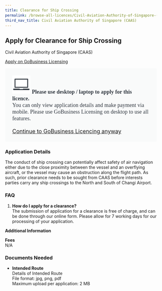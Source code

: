 ```yaml
---
title: Clearance for Ship Crossing
permalink: /browse-all-licences/Civil-Aviation-Authority-of-Singapore-(CAAS)/Clearance-for-Ship-Crossing
third_nav_title: Civil Aviation Authority of Singapore (CAAS)
---
```


## Apply for Clearance for Ship Crossing

Civil Aviation Authority of Singapore (CAAS)

<a class="btn" id = "desktopNotice" href="https://licence1.business.gov.sg/feportal/web/frontier/eAdvisor?redirection=true&selectedLicenceIds=286" target="_blank" rel="noopener">Apply on GoBusiness Licensing</a>
<div id = "mobileNotice" style="background: #F9FAFA; border-radius: 5px; width: auto; height: auto; padding: 24px 24px; font-size: 18px; color: #313840;">
<img src="/images/laptop.svg" alt="" style="height: 60px; width: 60px; margin-left: 0px;">
<span style="font-weight: bold; font-family: hknova-bold; font-size: 18px; ">Please use desktop / laptop to apply for this licence.</span><br>
<span style="font-family: hknova-regular;">You can only view application details and make payment via mobile. Please use GoBusiness Licensing on desktop to use all features.</span><br><br>
<a id="mobileNotice" href="https://licence1.business.gov.sg/feportal/web/frontier/eAdvisor?redirection=true&selectedLicenceIds=286" target="_blank" rel="noopener">Continue to GoBusiness Licencing anyway</a>
</div>

<H3>Application Details</H3>

<p>The conduct of ship crossing can potentially affect safety of air navigation either due to the close proximity between the vessel and an overflying aircraft, or the vessel may cause an obstruction along the flight path. As such, prior clearance needs to be sought from CAAS before interests parties carry any ship crossings to the North and South of Changi Airport.</p>
 <h3>FAQ</h3>
 <ol>
 <li><Strong>How do I apply for a clearance?</Strong><BR>
 The submission of application for a clearance is free of charge, and can be done through our online form. Please allow for 7 working days for our processing of your application.</li>
 </ol>

<strong>Additional Information</strong>

<p><strong>Fees</strong><br />
 N/A</p>

<H3>Documents Needed</H3>

<ul>
 <li><strong>Intended Route</strong><br>Details of Intended Route<br>
File format: jpg, png, pdf<br>
Maximum upload per application: 2 MB</li>
</ul>

